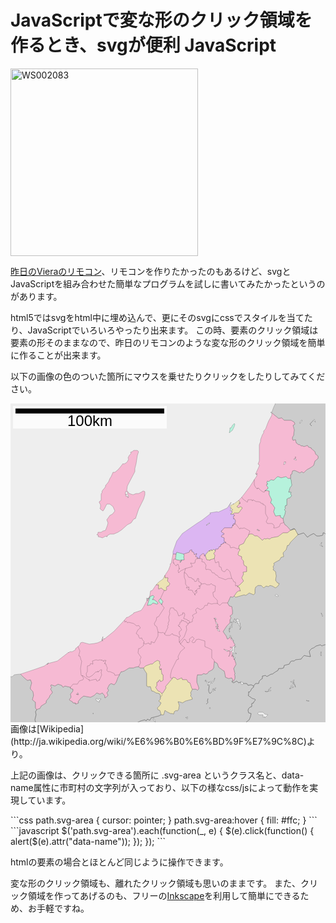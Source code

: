 JavaScriptで変な形のクリック領域を作るとき、svgが便利
JavaScript
=====
<a href="http://manaten.net/wp-content/uploads/2013/10/WS002083.png"><img src="http://manaten.net/wp-content/uploads/2013/10/WS002083-300x300.png" alt="WS002083" width="300" height="300" class="aligncenter size-medium wp-image-804" /></a>

[昨日のVieraのリモコン](http://manaten.net/archives/791)、リモコンを作りたかったのもあるけど、svgとJavaScriptを組み合わせた簡単なプログラムを試しに書いてみたかったというのがあります。

<!--more-->

html5ではsvgをhtml中に埋め込んで、更にそのsvgにcssでスタイルを当てたり、JavaScriptでいろいろやったり出来ます。
この時、要素のクリック領域は要素の形そのままなので、昨日のリモコンのような変な形のクリック領域を簡単に作ることが出来ます。

以下の画像の色のついた箇所にマウスを乗せたりクリックをしたりしてみてください。
<div>
<svg width="509" height="515" version="1.1" xmlns="http://www.w3.org/2000/svg">
	<rect fill="#eeeeee" x="0" y="0" width="509" height="515" />
	<g stroke="black" stroke-width="0.2" stroke-linejoin="round">
		<path fill="#cccccc" d="M424-1l-1 3-2 4-3 8h-2l2 1 11 9 5-1 4 4h1h10l5 3 1 3-3 2 2 7-1 9-2 3v3l1 2 4-1 1 5 4 3h2l2 2h3l1 1 4-1 2-1 2 3 4 1v1l6 5 1 4 4 3v4l-5 4-2 7-4 3-7 4-5 5-3-2-3 2-6-3-3-1-3 1-1 5-2 1v6l1 3 1 8-3 4-2 7h4l-1 3 2 2-3 4h-2l-3 2v10h-2l-1 3 1 2-2 2 2 2-1 5-3 7 1 6 2 4 3 2 1 1 5 6 5-3 2 1 2 5 1 1 2 3 6-2 3-1 2 2 4 5 4-3 6-3 5 4h4l5-1 1-1v-3h2l3 3 1 2v4l4 5v-222zM510 221l-4-5v-4l-1-2-3-3h-2v3l-1 1-5 1h-4l-5-4-6 3-4 3-4-5-2-2-3 1-6 2-2-3-1-1-2-5-2-1-5 3 7-2 5 9-2 2-3 3-7 7-3 5h-2l-2 7-5 5 1 6-4 1-3 5h-1l-7 4-1 1 1 2-2 3 1 3-1 2 4 3 1 7-1 7 3 4 3 1-2 4-4 3-5-3-4-1-2 2-4-1-4 3-4-4h-5l-4 3-1 4v6l-2 2-7-3-4 3-2 1-2-1-14 4-2-2-3 2-3-1-4 9-1 1 3 5 4 1 1 6v6l-4 3 2 3-2 3v5l-5 5-2 3-4 6 5 7 2 5 2-1 3-3 4 6 1 4 2 2-2 8v1l-2 7 5 13v1l1 2-4 7 2 8v1l-1 1 1 1v5l-2 4h-2l-1 1 1 1 2 1 5-3 3 3 3-1 3 2h7l2 3 5-1 4 2 3-4h5l1-4 2-2 3-2v-4h1l4-1 2 2 7-4h2l4-3 5-3 1-3h5l3-1 1-4 8-2 2-4 2-1h4l2-2 9-1 2-3 3-3 3 1 7 1-2-8 1-2 3-3 3-1 4-3 7-2 2 2 2-1 3-1h6v1l1 1zM510 388l-1-1v-1h-6l-3 1-2 1-2-2-7 2-4 3-3 1-3 3-1 2 2 8-7-1-3-1-3 3-2 3-9 1-2 2h-4l-2 1-2 4-8 2-1 4-3 1h-5l-1 3-5 3-4 3h-2l-7 4-2-2-4 1h-1v4l-3 2-2 2-1 4h-5l-3 4v2l-3 2-2 4-2 2-1-1v5l-1 1 7 5 4 1 1 1-3 4v1l-3 1v5l-3 1-2 2-1 3 1 4 4 1-1 5-2 5-5 4 1 4-1 2h133zM377 516l1-2-1-4 5-4 2-5 1-5-4-1-1-4 1-3 2-2 3-1v-5l3-1v-1l3-4-1-1-4-1-7-5 1-1v-5l1 1 2-2 2-4 3-2v-2l-4-2-5 1-2-3h-7l-3-2-3 1-3-3-5 3-2-1-1-1 1-1 1-2-2-3-5 1-5-2-1-6-1-4-2-1-7-5-2-6-3-2-2-1-1 10-2 3-6 3-2 3-3 1-3-1-3 2h-7l-1 6v6l3 8v3l-2 2-2-2h-6l-1 2-2 4 1 2-1 3 2 2 1 3-11 3-5 3-2-1-5-1 2 6-1 6-2 3-2-1-3 2-1 4-2-1h-3l-6-3-3-2-2 7h-4l-4 2-4 1-4 1-4 1-1 2-1 2-4-2-2 3-2-2-7 2-6 3h1v4l1 1zM42 516l-3-10 2-8-1-5 2-3-2-3v-9l-5-4 2-7-1-6-4-4v-3l2-7-2-5-5 1-6-5-5-5h-2l-8 1-3 3h-4v79zM204 516l-1-1v-4h-1l6-3 7-2 2 2 2-3 4 2 1-2 1-2 4-1 4-1 4-1 4-2-1-4-1-3-3-1-1-3 4-4 2-4-4-3 3-3v-3v-3l-2-3-5-1-5-3h-2l-2-7h-4l-2-1v-9v-11l-4-6-1-3h-6l-2-2h-1l-5 1-2 1h-7l-8 5-3 1h-2l-3 5v1l-2 3-3 8-3 4-5-2-3 2-3 6 2 3-3 4 2 4-3 3-2 1v-3l-4-5-4 2-5-2-4 4-4 2-2 1-11-2-4 3-1 1-4 5 1 2-5 2v-2h-4l-1-2-4-2-1-1 3-4-1-5 4-5v-3l-4-1v-1v-1l-9-2-3 2-2-3-6-2-5 3-6-2-1 2 2 2-2 3 3 5-1 2-3 3-1 3-5 6v3l-8 5-2 4-4 1-1 1-2 3 1 5-2 8 3 10z" />
		<path class="svg-area" data-name="政令指定都市" fill="#dcb6f2" d="M299 248h-1h5v-1v-3l5-4 2 1v3h2v-2l6-7 1 2v-2l3-1v2l2-2 1-1 3 3v-3h4l2-4h2l1-4 1 1v-1l3-1-1-1h4l1-1-3-1v-6l-5-2 2-3h2l1-2-4-2-1-2h1l4-5h12l2-5v2l1-4 2 2v-3l1-1v-3l-2-3-1 1v-5l2-1-3-2h-4l3-3-1-2-3-1 2-2-3-5 3-6-6 9-15 7-1-1-6 1-6 1 1 2h-1l-13 10-8 5-23 16-9 12-6 17v4h5l1-3 11 3 9-3 1-3 3-1v3l3 1 1 4 4-2-2 5 3 1 1 1v1z" />
		<path class="svg-area" data-name="市" fill="#f6bad3" d="M47 488l2-4 8-5v-3l5-6 1-3 3-3 1-2-3-5 2-3-2-2 1-2 6 2 5-3 6 2 2 3 3-2 9 2v1v1l4 1v3l-4 5 1 5-3 4 1 1 4 2 1 2h4v2l5-2-1-2 4-5 1-1 4-3 11 2 2-1 4-2 4-4 5 2 4-2 4 5v3l2-1 3-3-2-4 3-4-2-3 3-6 3-2 5 2 3-4 3-8 2-3v-1l3-5h2l3-1 8-5h7l2-1 5-1h1l2 2h6l3-3 8-3h3l3-3 5-3 4 2-1 2 2 4-2 2 1 5h1l1-2 1 9 2 1v4v5l-4 2-1-3-3 2 1 1-3 1v6l-2 2 4 6 3 1 3 3 2-1 5-8-1-2 11-13 1-2 4 1 3 3 7-3 1 3h7l2 4 3 1 3 9 1 1h6l2 2 2-2v-3l-3-8v-6l1-6h7l3-2 3 1 3-1 2-3 6-3 2-3 1-10 2 1 3 2 2 6 7 5 2 1 1 4 1 6 5 2 5-1 2 3-1 2h2l2-4v-5l-1-1 1-1v-1l-2-8 4-7-1-2v-1l-5-13 2-7v-1l2-8-2-2-1-4-4-6-3 3-2 1-2-5-5-7 4-6 2-3 5-5v-5l2-3-2-3 4-3v-6l-1-6-4-1-3-5 1-1 4-9 3 1 3-2 4-6 3-2h3l-2-6-3-1 4-3 6-6-3-5 3-6-1-3 6-1v-5v-3l-4-2-1-3v-4l-3-3v-4l-5-2-1-1 1-5 2-2v-2l-2-1 1-5 7-3 4-8 3-3 1-3 2-1h4l4 3h4l5 4 3 3 3-3 2 1 3-1 4 1 2-2 11-2 8-6h7l5-4-5-6-1-1-3-2-2-4-1-6-4-2v-3l-8 1-3-7 2-6-5-7-2-1 2-5-4-8v-6l-6-1-1 1 5-4v-2l-2-2v-3h2l-2-2 1-3 2 1 4-3 4 1 5-5 2-1 5 2 8-2 3 3h4v-6l2-1 1-5 3-1 3 1 6 3 3-2 3 2 5-5 7-4 4-3 2-7 5-4v-4l-4-3-1-4-6-5v-1l-4-1-2-3-2 1-4 1-1-1h-3l-2-2h-2l-4-3-1-5-4 1-1-2v-3l2-3 1-9-2-7 3-2-1-3-5-3h-10h-1l-4-4-5 1-11-9v4l-5 9-2 5-3 8-3 3v3l-2 3-3 8v3l-2 5v1v10v15l-2 5 2 1v2l-6 13 3-1-1 2-1-1 1 1v2l-4 6-7 11-13 17-5 5 2 3-2 2 3-1-6 6 3 2 3-2 3 2-6 8h-7l-2 2 3 2-2 1v5l1-1 2 3v3l-1 1v3l-2-2-1 4v-2l-2 5h-12l-4 5h-1l1 2 4 2-1 2h-2l-2 3 5 2v6l3 1-1 1h-4l1 1-3 1v1l-1-1-1 4h-2l-2 4h-4v3l-3 4 2 3-1 5-7 2v1l-3-1h-2l-2-6h-2v-3l-2-1-5 4v3v1h-5h1h1v-1l-1-1-3-1 2-5-4 2-1-4-3-1v-3l-3 1-1 3-9 3 1 3-1 1 1 5h-3l-1 1-2 3h-1l3-4-3 1-5-1-2-1 1-8h-5l-3 15-2 1 1 1-3 8-6 9v4h5l-1 5 4 4-2 4h-2l-2 3 1 2-1 2h-3l-5-4-4 2v-7h-4l-2 3-4 6-3 1-1 7-2 5h-2h1l-1 4-1-5v5l-6 11-3 4-6 2-6 2v1l-6 4-3 2h-2l-4 5-16 17-16 13v-1l-3 2 1 2-2-1 2-6-2 7-7 3-5 1-8 1-11-3-3 1-1 3-3 3-4 3v2l-5 3h-4l-2 2v-1l-18 14-15 4-1 2-1-1 3-2-7 5-14 5-24 8 5 5 6 5 5-1 2 5-2 7v3l4 4 1 6-2 7 5 4v9l2 3 1-1zM222 313h-1v-2l2 1v-3l5-2 2 2-3 5h3l5 4 1 2-2 1-6-2-3 3-6 1zM240 312l4 5-2 3v2l-5-6 1-2zM147 215l4-2 1-1 1 1h2l-1-1 5-3h5h1l7-3 6-4 9-8 6-3 4-6 3-1 1-3 4-12 5-10 3-6 2-7v-5l-2-1h-1l-3 2-4 2h-4l-5 2-6-2-4-5 1-7 2-4 10-19v-5l2-8 2-13 2-6-2-2h-6l-2 2-3 1 1 2-3 3-2 4 1 2-2 4-2 2-4 2-1-1-3 4-5 6-5 4h-3l-3 7-2 3-2 5-3 4-2 2v2l-2 3-2 2-2 3 1 1-1 1-1 2v4v6l-3 2v2l1 1 1 2v4l-1 2 2 2 3 2 2-3 4-8h5l5 4 3 7-4 5-4 2-2 3-3 4 2 5-1 4-3 8-4 1-3 2h-5v2l-2 2 3 1-1 2 4 1z" />
		<path class="svg-area" data-name="町" fill="#ece3b4" d="M259 496l2 1 1-4 3-2 2 1 2-3 1-6-2-6 5 1 2 1 5-3 11-3-1-3-2-2 1-3-1-2 2-4 1-2-1-1-3-9-3-1-2-4h-7l-1-3-7 3-3-3-4-1-1 2-11 13 1 2-5 8-2 1-3-3-3-1-4-6 2-2v-6l3-1-1-1 3-2 1 3 4-2v-5v-4l-2-1-1-9-1 2h-1l-1-5 2-2-2-4 1-2-4-2-5 3-3 3h-3l-8 3-3 3 1 3 4 6v11v9l2 1h4l2 7h2l5 3 5 1 2 3v3v3l-3 3 4 3-2 4-4 4 1 3 3 1 1 3 1 4h4l2-7 3 2 6 3zM376 307l2-1 4-3 7 3 2-2v-6l1-4 4-3h5l4 4 4-3 4 1 2-2 4 1 5 3 4-3 2-4-3-1-3-4 1-7-1-7-4-3 1-2-1-3 2-3-1-2 1-1 7-4h1l3-5 4-1-1-6 5-5 2-7h2l3-5 7-7 3-3 2-2-5-9-7 2-5 4h-7l-8 6-11 2-2 2-4-1-3 1-2-1-3 3-3-3-5-4h-4l-4-3h-4l-2 1-1 3-3 3-4 8-7 3-1 5 2 1v2l-2 2-1 5 1 1 5 2v4l3 3v4l1 3 4 2v3v5l-6 1 1 3-3 6 3 5-6 6-4 3 3 1 2 6h-3l-3 2-4 6 2 2 14-4zM246 299h3l1-2-1-2 2-3h2l2-4-4-4 1-5h-5v-4l-3 6-6 4-5 5h4v7l4-2 5 4zM326 248l1-5-2-3 3-4-3-3-1 1-2 2v-2l-3 1v2l-1-2-6 7v2l2 6h2l3 1v-1zM356 177l2-2h7l6-8-3-2-3 2-3-2 6-6-3 1 2-2-2-3-8 6-1-1 1 1-5 2 1 5 3 2h-2v2l1 2-3 3z" />
		<path class="svg-area" data-name="村" fill="#b6f2dc" d="M264 249l2 1 5 1 3-1-3 4h1l2-3 1-1h3l-1-5 1-1-1-3-11-3-1 3zM436 184l3-7 1-5-2-2 2-2-1-2 1-3h2v-10l3-2h2l3-4-2-2 1-3h-4l2-7 3-4-1-8-1-3h-4l-3-3-8 2-5-2-2 1-5 5-4-1-4 3-2-1-1 3 2 2h-2v3l2 2v2l-5 4 1-1 6 1v6l4 8-2 5 2 1 5 7-2 6 3 7 8-1v3zM358 37l1-4-1-1-3 3-2 4h-2v3l-1 5 5-4zM222 313l-3 10 6-1 3-3 6 2 2-1-1-2-5-4h-3l3-5-2-2-5 2v3l-2-1v2zM240 312l-2 2-1 2 5 6v-2l2-3z" />
		<path fill="none" stroke-linecap="round" d="M407 140l-1 2-3-1-5-4-1-2-1 1-1-1v2l-3-3-2-4v-7v-1M437 190l-1 1-4 1-2 5-5 2h-4l1-3-2-3-2-1h-7l-2-3 3-6-2-3-2-4v-12l-2-2h-2v-2h-3l-1-2-4-1h-3l-5-3-1 2-1-2h-4h-2l-1 4-7-5-2-3M381 210l2-6-9-5-4 1-2-1-1 2-1-1-7-9M365 232l-1 1-7-3-5 1-1-4-7-4M363 293v-2l-3 1v-6l-3-1-1-3-2-2-3-11-3-3-2-1-3 4h-2l-3-2-1-5-3-1v-2l-1-6-5 2-2-7M298 248l-2 2-1 5-4 1-3-1 3 6-11 3-2 7h2l2 2 3 5 5 1 1 2h2l2 4 3-1 1-4h2v5l4 2v2l6-1 3 2h5l2-2 2 2 5 2-1 9-3 1v3l1 4 6 6v5l4 3 4-4h8M354 280h-6l-4 2-5-2-6-2-2-3-3-1-2-3h-3l-3-5h-2l-2-1-3 1-1-3 1-4-3-5-4-1 1-4-4-1M280 264l-8 4-3 3-1-4 3-3h-2l1-1-2-6-2 1-1 2-4-4 1-1h-2l1-6h3M278 271v7l2 5v6l3 4-2 2h3l1-2 1 3-2 2 7 1 1 3 2 2 4-1v-4l-3 2 5-5h3v-4h-2h3l1-3M295 306h1l-2-1 1 1M240 312l6-13M331 320h-6l-3 1-6-2-1 4h-4l-2 4-5 3-5-3-3 3 2 5-4 2-3 2 2 4-2 2v4l-5 2-2 1v2l-3 2 1 6-4 11-8 9h1l1 3 6-8 2 1 3 5v-1l2 1 2-3-1-3 5-4 3 3-4 5 2 2 3-1 2-4 4-1 10 3v9l5 2 6 3v13l4 4v2M286 351l1-2-2-2-1 1-1-2-6-2 2-6-1-3h-3l1 2-7 3-2-6-2-3-3-1-1-3h-5l-2 6 1 3-2 6 1 5-2 5 1 2-2 2 1 2-5 10-1 1 3 2h6l4-3 1 2 7 2 3 2 2-2-2-3v-4l4-3-4-6v1l-2-2 3-2v-3l3-1-1-2 1-1 2 2v-1l3 2h2l1 2 2 1M247 368l-4-2-1 1-6-1v-1l-2-8-3-2-1-3 3-5 1-5 3-1 9-14-4-5M236 366v6l-6 11-5-2v4h-3v-1l-1-1-5 2-3-2 1-2-3-3-1-3-3 1-2-3v-2l-4-3 3-6 4-3-3-4-3 1-5-4-8-2-2 1-2-3-2 2v-2l-1-1M270 382v-8M213 383v4l-6 5h-2l-1 7 5 7-2 4 1 5-3 6M272 385l7 6-7 6-4 8 1 4-3 1-2 4-6 12-2 8v5l3 1M174 434l-7 1-1-3-7-3h-3l-2-2 1-4-2-4v-2l-3-1 2-1-1-1 2-3h-4v2l-3-3v1l-3-1-3 1-3-1-6 2 1 5-4-1-1 3-4 1v6v3l-2 3 1 5 4 1 5-3 6-6 1 1 2-2v2l4-4h2l-1 5 1 3-4 9v-1l-2 2h-2l-1-3-9 2-2 1v-3l-1 1-10-7v1l-2-1-1-11 2-12-1-1-2-7h-2l2-8-3-7M115 436l2 4-1 2-6 2-3 5h-7l-4 5M240 470l1-1 2-3-1-2" />
		<path fill="#eeeeee" d="M463 30v2l4-5h-2zM486 25l-7 8 3 3-3-3 6-6 3 3zM497 335l2 6 1-1zM369 449l2 1 2-3-5-2zM355 379l2 1v-1l-4-3v-4l-2-1 2 7zM354 390h-3l5 1-6 5-9-3 6 4v-1h4v5l-2 4 2-3 1-6h2l2-3-2 4 1 4-1 4 1-3 3 8v-2l2-1-4-2 1-1-1-2v-4l2 2h4l-3-1-2-3 1-1v-5l1-1 1 1v-2h-2zM358 344l3 4-4-2v3l-5 1 2 3-1 4h-2v4l-2-1 1 2-1 2 2 1-1 1 1-2-1-1 2-5h3l-1-1 1-5-2-2 3 1 2-3 2 3v-2l3-1v4l1-1 2 5 2 2-1 4 2-5-2-1v-2h1l-2-2h2l-3-3 1-3-4-2v3zM498 222l-3 5 5 2-3-2zM425 305l-2 2 4 2 2-1zM395 496l3 2h6v4l3-1v2l5-5-5-1-3-3h-7zM497 399v-2l-1 4 1 3zM413 459l-1 2h-4l-1-1 1 1 8-1 1-1h-4l4-5-4 3zM451 445h-3l4 2v2l3 1 1 4-2-6h-2h2l-1-3 1-3-2 1 1 4zM453 454l-2-3h-2l-1 5h-2h3l1-4 2 2-1 1zM473 475l2 1h3zM319 486l-1 2h2zM230 504l-1-1-1 2h1v3h1l2 2zM313 481l3-2-1-3 1-4-1 4 1 2zM323 459v1h2l-1-3 4 2-2-1 3-3-3 1v1l-2-1zM317 458v3l2 3h1l2-3-3 3-1-1-1-5 1-6zM327 439l-3 6h-5l-2 3 1-3-2 2-4-5v2h-1h2l1 3 4 3-1 1-2-1 3 2 2-6h2v2l4-4zM280 502l3 3v-4l-1 2zM319 191l-3 1-3 3 4-2zM394 202l4 2 1-1h-3v-2zM108 463h-1l1 3-3-1 4 1zM184 142v4l1-1 1 1-2 1 1 2 2-1 1 3 1-3-2-3 1-2-3-3zM328 343l-3 1h2l2 9h2l1 1-4-6-1-4 2 2 1-1zM328 357l4 2-3 1h3l-1 3 4 2-4-7v-2l2 1-2-1 1-2-2 1v2zM438 94l-1 4 3-2v-3v1l-2-1zM457 91l1-1-3-2 1-2v-1v3l-3 1zM137 472v3l5 3v-3l3-2-3-1-2 2-1-2zM133 496l-1-1v2z" />
	</g>
	<g>
		<rect fill="white" opacity="0.75" x="4" y="4" width="246" height="36" />
		<rect fill="black" x="8" y="8" width="238" height="8" />
		<text fill="black" text-anchor="middle" font-size="24" font-family="sans-serif" x="127" y="36">100km</text>
	</g>
</svg>
<style>
path.svg-area {
  cursor: pointer;
}
path.svg-area:hover {
  fill: #ffc;
}
</style>
<script src="//ajax.googleapis.com/ajax/libs/jquery/1.10.2/jquery.min.js"></script>
<script>
$('path.svg-area').each(function(_, e) {
  $(e).click(function() { alert($(e).attr("data-name")); });
});
</script>

</div>
画像は[Wikipedia](http://ja.wikipedia.org/wiki/%E6%96%B0%E6%BD%9F%E7%9C%8C)より。

上記の画像は、クリックできる箇所に .svg-area というクラス名と、data-name属性に市町村の文字列が入っており、以下の様なcss/jsによって動作を実現しています。

<div>```css
path.svg-area {
  cursor: pointer;
}
path.svg-area:hover {
  fill: #ffc;
}
```</div>

<div>```javascript
$('path.svg-area').each(function(_, e) {
  $(e).click(function() { alert($(e).attr("data-name")); });
});
```</div>

htmlの要素の場合とほとんど同じように操作できます。

変な形のクリック領域も、離れたクリック領域も思いのままです。
また、クリック領域を作ってあげるのも、フリーの[Inkscape](http://inkscape.org/)を利用して簡単にできるため、お手軽ですね。
